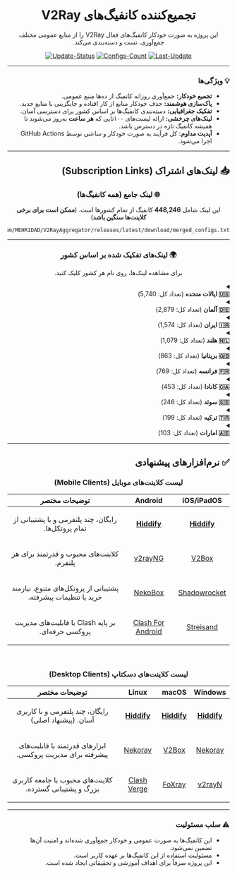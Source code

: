 
<div dir="rtl" align="center">

# تجمیع‌کننده کانفیگ‌های V2Ray

<p>این پروژه به صورت خودکار کانفیگ‌های فعال V2Ray را از منابع عمومی مختلف جمع‌آوری، تست و دسته‌بندی می‌کند.</p>

</div>

<div align="center">

[![Update-Status](https://img.shields.io/github/actions/workflow/status/MEHR1DAD/V2RayAggregator/update_all_proxies.yml?style=for-the-badge&logo=githubactions&logoColor=white&label=Update%20Status)](https://github.com/MEHR1DAD/V2RayAggregator/actions/workflows/update_all_proxies.yml)
[![Configs-Count](https://img.shields.io/badge/Configs-448,246-blueviolet?style=for-the-badge&logo=server&logoColor=white)](https://github.com/MEHR1DAD/V2RayAggregator/releases/latest/download/merged_configs.txt)
[![Last-Update](https://img.shields.io/badge/Last%20Update-Saturday%2021%20Tir%201404-informational?style=for-the-badge&logo=clock&logoColor=white)](https://github.com/MEHR1DAD/V2RayAggregator/commits/master)

</div>

<div dir="rtl">

---

### 💡 ویژگی‌ها

- <b>تجمیع خودکار:</b> جمع‌آوری روزانه کانفیگ از ده‌ها منبع عمومی.
- <b>پاک‌سازی هوشمند:</b> حذف خودکار منابع از کار افتاده و جایگزینی با منابع جدید.
- <b>تفکیک جغرافیایی:</b> دسته‌بندی کانفیگ‌ها بر اساس کشور برای دسترسی آسان.
- <b>لینک‌های چرخشی:</b> ارائه لیست‌های ۱۰۰تایی که <b>هر ساعت</b> به‌روز می‌شوند تا همیشه کانفیگ تازه در دسترس باشد.
- <b>آپدیت مداوم:</b> کل فرآیند به صورت خودکار و ساعتی توسط GitHub Actions اجرا می‌شود.

---

## 📥 لینک‌های اشتراک (Subscription Links)

<div align="center">

### 🌐 لینک جامع (همه کانفیگ‌ها)
<p dir="rtl">این لینک شامل <b>448,246</b> کانفیگ از تمام کشورها است. (<b>ممکن است برای برخی کلاینت‌ها سنگین باشد</b>)</p>

```
https://github.com/MEHR1DAD/V2RayAggregator/releases/latest/download/merged_configs.txt
```

---

### 🌍 لینک‌های تفکیک شده بر اساس کشور
<p dir="rtl">
برای مشاهده لینک‌ها، روی نام هر کشور کلیک کنید.
</p>
</div>


<details>
<summary>
  <div dir="rtl" align="right">
    <b>🇺🇸 ایالات متحده</b> (تعداد کل: 5,740)
  </div>
</summary>

<div dir="rtl">
<br>

<p>
- <b>لینک کامل:</b> شامل تمام کانفیگ‌های موجود برای این کشور.<br>
- <b>لینک ۱۰۰تایی:</b> یک لیست چرخشی شامل ۱۰۰ کانفیگ رندوم که هر ساعت به‌روز می‌شود. (<b>پیشنهاد شده</b>)
</p>

<p><b>لینک کامل:</b></p>
<div align="center">

```
https://raw.githubusercontent.com/MEHR1DAD/V2RayAggregator/master/subscription/US_sub.txt
```
</div>

<p><b>لینک ۱۰۰تایی:</b></p>
<div align="center">

```
https://raw.githubusercontent.com/MEHR1DAD/V2RayAggregator/master/subscription/US_sub_100.txt
```
</div>

</div>
</details>

<details>
<summary>
  <div dir="rtl" align="right">
    <b>🇩🇪 آلمان</b> (تعداد کل: 2,879)
  </div>
</summary>

<div dir="rtl">
<br>

<p>
- <b>لینک کامل:</b> شامل تمام کانفیگ‌های موجود برای این کشور.<br>
- <b>لینک ۱۰۰تایی:</b> یک لیست چرخشی شامل ۱۰۰ کانفیگ رندوم که هر ساعت به‌روز می‌شود. (<b>پیشنهاد شده</b>)
</p>

<p><b>لینک کامل:</b></p>
<div align="center">

```
https://raw.githubusercontent.com/MEHR1DAD/V2RayAggregator/master/subscription/DE_sub.txt
```
</div>

<p><b>لینک ۱۰۰تایی:</b></p>
<div align="center">

```
https://raw.githubusercontent.com/MEHR1DAD/V2RayAggregator/master/subscription/DE_sub_100.txt
```
</div>

</div>
</details>

<details>
<summary>
  <div dir="rtl" align="right">
    <b>🇮🇷 ایران</b> (تعداد کل: 1,574)
  </div>
</summary>

<div dir="rtl">
<br>

<p>
- <b>لینک کامل:</b> شامل تمام کانفیگ‌های موجود برای این کشور.<br>
- <b>لینک ۱۰۰تایی:</b> یک لیست چرخشی شامل ۱۰۰ کانفیگ رندوم که هر ساعت به‌روز می‌شود. (<b>پیشنهاد شده</b>)
</p>

<p><b>لینک کامل:</b></p>
<div align="center">

```
https://raw.githubusercontent.com/MEHR1DAD/V2RayAggregator/master/subscription/IR_sub.txt
```
</div>

<p><b>لینک ۱۰۰تایی:</b></p>
<div align="center">

```
https://raw.githubusercontent.com/MEHR1DAD/V2RayAggregator/master/subscription/IR_sub_100.txt
```
</div>

</div>
</details>

<details>
<summary>
  <div dir="rtl" align="right">
    <b>🇳🇱 هلند</b> (تعداد کل: 1,079)
  </div>
</summary>

<div dir="rtl">
<br>

<p>
- <b>لینک کامل:</b> شامل تمام کانفیگ‌های موجود برای این کشور.<br>
- <b>لینک ۱۰۰تایی:</b> یک لیست چرخشی شامل ۱۰۰ کانفیگ رندوم که هر ساعت به‌روز می‌شود. (<b>پیشنهاد شده</b>)
</p>

<p><b>لینک کامل:</b></p>
<div align="center">

```
https://raw.githubusercontent.com/MEHR1DAD/V2RayAggregator/master/subscription/NL_sub.txt
```
</div>

<p><b>لینک ۱۰۰تایی:</b></p>
<div align="center">

```
https://raw.githubusercontent.com/MEHR1DAD/V2RayAggregator/master/subscription/NL_sub_100.txt
```
</div>

</div>
</details>

<details>
<summary>
  <div dir="rtl" align="right">
    <b>🇬🇧 بریتانیا</b> (تعداد کل: 863)
  </div>
</summary>

<div dir="rtl">
<br>

<p>
- <b>لینک کامل:</b> شامل تمام کانفیگ‌های موجود برای این کشور.<br>
- <b>لینک ۱۰۰تایی:</b> یک لیست چرخشی شامل ۱۰۰ کانفیگ رندوم که هر ساعت به‌روز می‌شود. (<b>پیشنهاد شده</b>)
</p>

<p><b>لینک کامل:</b></p>
<div align="center">

```
https://raw.githubusercontent.com/MEHR1DAD/V2RayAggregator/master/subscription/GB_sub.txt
```
</div>

<p><b>لینک ۱۰۰تایی:</b></p>
<div align="center">

```
https://raw.githubusercontent.com/MEHR1DAD/V2RayAggregator/master/subscription/GB_sub_100.txt
```
</div>

</div>
</details>

<details>
<summary>
  <div dir="rtl" align="right">
    <b>🇫🇷 فرانسه</b> (تعداد کل: 769)
  </div>
</summary>

<div dir="rtl">
<br>

<p>
- <b>لینک کامل:</b> شامل تمام کانفیگ‌های موجود برای این کشور.<br>
- <b>لینک ۱۰۰تایی:</b> یک لیست چرخشی شامل ۱۰۰ کانفیگ رندوم که هر ساعت به‌روز می‌شود. (<b>پیشنهاد شده</b>)
</p>

<p><b>لینک کامل:</b></p>
<div align="center">

```
https://raw.githubusercontent.com/MEHR1DAD/V2RayAggregator/master/subscription/FR_sub.txt
```
</div>

<p><b>لینک ۱۰۰تایی:</b></p>
<div align="center">

```
https://raw.githubusercontent.com/MEHR1DAD/V2RayAggregator/master/subscription/FR_sub_100.txt
```
</div>

</div>
</details>

<details>
<summary>
  <div dir="rtl" align="right">
    <b>🇨🇦 کانادا</b> (تعداد کل: 453)
  </div>
</summary>

<div dir="rtl">
<br>

<p>
- <b>لینک کامل:</b> شامل تمام کانفیگ‌های موجود برای این کشور.<br>
- <b>لینک ۱۰۰تایی:</b> یک لیست چرخشی شامل ۱۰۰ کانفیگ رندوم که هر ساعت به‌روز می‌شود. (<b>پیشنهاد شده</b>)
</p>

<p><b>لینک کامل:</b></p>
<div align="center">

```
https://raw.githubusercontent.com/MEHR1DAD/V2RayAggregator/master/subscription/CA_sub.txt
```
</div>

<p><b>لینک ۱۰۰تایی:</b></p>
<div align="center">

```
https://raw.githubusercontent.com/MEHR1DAD/V2RayAggregator/master/subscription/CA_sub_100.txt
```
</div>

</div>
</details>

<details>
<summary>
  <div dir="rtl" align="right">
    <b>🇸🇪 سوئد</b> (تعداد کل: 246)
  </div>
</summary>

<div dir="rtl">
<br>

<p>
- <b>لینک کامل:</b> شامل تمام کانفیگ‌های موجود برای این کشور.<br>
- <b>لینک ۱۰۰تایی:</b> یک لیست چرخشی شامل ۱۰۰ کانفیگ رندوم که هر ساعت به‌روز می‌شود. (<b>پیشنهاد شده</b>)
</p>

<p><b>لینک کامل:</b></p>
<div align="center">

```
https://raw.githubusercontent.com/MEHR1DAD/V2RayAggregator/master/subscription/SE_sub.txt
```
</div>

<p><b>لینک ۱۰۰تایی:</b></p>
<div align="center">

```
https://raw.githubusercontent.com/MEHR1DAD/V2RayAggregator/master/subscription/SE_sub_100.txt
```
</div>

</div>
</details>

<details>
<summary>
  <div dir="rtl" align="right">
    <b>🇹🇷 ترکیه</b> (تعداد کل: 199)
  </div>
</summary>

<div dir="rtl">
<br>

<p>
- <b>لینک کامل:</b> شامل تمام کانفیگ‌های موجود برای این کشور.<br>
- <b>لینک ۱۰۰تایی:</b> یک لیست چرخشی شامل ۱۰۰ کانفیگ رندوم که هر ساعت به‌روز می‌شود. (<b>پیشنهاد شده</b>)
</p>

<p><b>لینک کامل:</b></p>
<div align="center">

```
https://raw.githubusercontent.com/MEHR1DAD/V2RayAggregator/master/subscription/TR_sub.txt
```
</div>

<p><b>لینک ۱۰۰تایی:</b></p>
<div align="center">

```
https://raw.githubusercontent.com/MEHR1DAD/V2RayAggregator/master/subscription/TR_sub_100.txt
```
</div>

</div>
</details>

<details>
<summary>
  <div dir="rtl" align="right">
    <b>🇦🇪 امارات</b> (تعداد کل: 103)
  </div>
</summary>

<div dir="rtl">
<br>

<p>
- <b>لینک کامل:</b> شامل تمام کانفیگ‌های موجود برای این کشور.<br>
- <b>لینک ۱۰۰تایی:</b> یک لیست چرخشی شامل ۱۰۰ کانفیگ رندوم که هر ساعت به‌روز می‌شود. (<b>پیشنهاد شده</b>)
</p>

<p><b>لینک کامل:</b></p>
<div align="center">

```
https://raw.githubusercontent.com/MEHR1DAD/V2RayAggregator/master/subscription/AE_sub.txt
```
</div>

<p><b>لینک ۱۰۰تایی:</b></p>
<div align="center">

```
https://raw.githubusercontent.com/MEHR1DAD/V2RayAggregator/master/subscription/AE_sub_100.txt
```
</div>

</div>
</details>

<div dir="rtl">

---

## ✅ نرم‌افزارهای پیشنهادی

<div align="center">

### لیست کلاینت‌های موبایل (Mobile Clients)

| iOS/iPadOS | Android | توضیحات مختصر |
| :---: | :---: | :---: |
| <b>[Hiddify](https://apps.apple.com/us/app/hiddify-next/id6476113229)</b> | <b>[Hiddify](https://play.google.com/store/apps/details?id=app.hiddify.com)</b> | <p dir="rtl">رایگان، چند پلتفرمی و با پشتیبانی از تمام پروتکل‌ها.</p> |
| [V2Box](https://apps.apple.com/us/app/v2box-v2ray-client/id6446814690) | [v2rayNG](https://github.com/2dust/v2rayNG/releases) | <p dir="rtl">کلاینت‌های محبوب و قدرتمند برای هر پلتفرم.</p> |
| [Shadowrocket](https://apps.apple.com/us/app/shadowrocket/id932747118) | [NekoBox](https://github.com/MatsuriDayo/NekoBoxForAndroid/releases) | <p dir="rtl">پشتیبانی از پروتکل‌های متنوع، نیازمند خرید یا تنظیمات پیشرفته.</p> |
| [Streisand](https://apps.apple.com/us/app/streisand/id6450534064) | [Clash For Android](https://github.com/Kr328/ClashForAndroid/releases) | <p dir="rtl">بر پایه Clash با قابلیت‌های مدیریت پروکسی حرفه‌ای.</p> |

<br>

### لیست کلاینت‌های دسکتاپ (Desktop Clients)

| Windows | macOS | Linux | توضیحات مختصر |
| :---: | :---: | :---: | :---: |
| <b>[Hiddify](https://github.com/hiddify/hiddify-next/releases)</b> | <b>[Hiddify](https://github.com/hiddify/hiddify-next/releases)</b> | <b>[Hiddify](https://github.com/hiddify/hiddify-next/releases)</b> | <p dir="rtl">رایگان، چند پلتفرمی و با کاربری آسان. (پیشنهاد اصلی)</p> |
| [Nekoray](https://github.com/MatsuriDayo/nekoray/releases) | [V2Box](https://apps.apple.com/us/app/v2box-v2ray-client/id6446814690) | [Nekoray](https://github.com/MatsuriDayo/nekoray/releases) | <p dir="rtl">ابزارهای قدرتمند با قابلیت‌های پیشرفته برای مدیریت پروکسی.</p> |
| [v2rayN](https://github.com/2dust/v2rayN/releases) | [FoXray](https://github.com/Fndroid/Foxray/releases) | [Clash Verge](https://github.com/zzzgydi/clash-verge/releases) | <p dir="rtl">کلاینت‌های محبوب با جامعه کاربری بزرگ و پشتیبانی گسترده.</p> |

</div>

---

### ⚠️ سلب مسئولیت

- این کانفیگ‌ها به صورت عمومی و خودکار جمع‌آوری شده‌اند و امنیت آن‌ها تضمین نمی‌شود.
- مسئولیت استفاده از این کانفیگ‌ها بر عهده کاربر است.
- این پروژه صرفاً برای اهداف آموزشی و تحقیقاتی ایجاد شده است.

</div>
